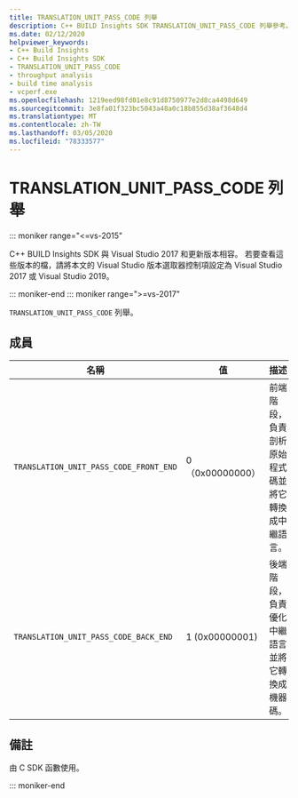 ```yaml
---
title: TRANSLATION_UNIT_PASS_CODE 列舉
description: C++ BUILD Insights SDK TRANSLATION_UNIT_PASS_CODE 列舉參考。
ms.date: 02/12/2020
helpviewer_keywords:
- C++ Build Insights
- C++ Build Insights SDK
- TRANSLATION_UNIT_PASS_CODE
- throughput analysis
- build time analysis
- vcperf.exe
ms.openlocfilehash: 1219eed98fd01e8c91d8750977e2d8ca4498d649
ms.sourcegitcommit: 3e8fa01f323bc5043a48a0c18b855d38af3648d4
ms.translationtype: MT
ms.contentlocale: zh-TW
ms.lasthandoff: 03/05/2020
ms.locfileid: "78333577"
---
```

# <a name="translation_unit_pass_code-enum"></a>TRANSLATION_UNIT_PASS_CODE 列舉

::: moniker range="<=vs-2015"

C++ BUILD Insights SDK 與 Visual Studio 2017 和更新版本相容。 若要查看這些版本的檔，請將本文的 Visual Studio 版本選取器控制項設定為 Visual Studio 2017 或 Visual Studio 2019。

::: moniker-end
::: moniker range=">=vs-2017"

`TRANSLATION_UNIT_PASS_CODE` 列舉。

## <a name="members"></a>成員

| 名稱 | 值 | 描述 |
|--|--|--|
| `TRANSLATION_UNIT_PASS_CODE_FRONT_END` | 0（0x00000000） | 前端階段，負責剖析原始程式碼並將它轉換成中繼語言。 |
| `TRANSLATION_UNIT_PASS_CODE_BACK_END` | 1 (0x00000001) | 後端階段，負責優化中繼語言並將它轉換成機器碼。 |

## <a name="remarks"></a>備註

由 C SDK 函數使用。

::: moniker-end
